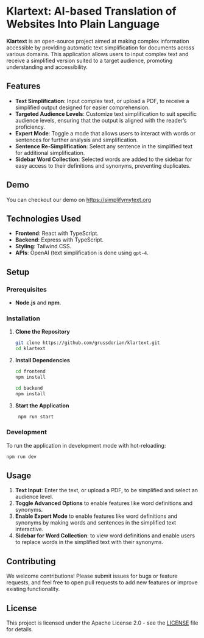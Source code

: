 # Klartext: AI-based Translation of Websites Into Plain Language

**Klartext** is an open-source project aimed at making complex information accessible by providing automatic text simplification for documents across various domains. This application allows users to input complex text and receive a simplified version suited to a target audience, promoting understanding and accessibility.

## Features

- **Text Simplification**: Input complex text, or upload a PDF, to receive a simplified output designed for easier comprehension.
- **Targeted Audience Levels**: Customize text simplification to suit specific audience levels, ensuring that the output is aligned with the reader’s proficiency.
- **Expert Mode**: Toggle a mode that allows users to interact with words or sentences for further analysis and simplification.
- **Sentence Re-Simplification**: Select any sentence in the simplified text for additional simplification.
- **Sidebar Word Collection**: Selected words are added to the sidebar for easy access to their definitions and synonyms, preventing duplicates.

## Demo
You can checkout our demo on https://simplifymytext.org

## Technologies Used

- **Frontend**: React with TypeScript.
- **Backend**: Express with TypeScript.
- **Styling**: Tailwind CSS.
- **APIs**: OpenAI (text simplification is done using `gpt-4`.

## Setup

### Prerequisites

- **Node.js** and **npm**.

### Installation

1. **Clone the Repository**
   ```bash
   git clone https://github.com/grussdorian/klartext.git
   cd klartext
   ```

2. **Install Dependencies**
   ```bash
   cd frontend
   npm install
   ```
    ```bash
   cd backend
   npm install
   ```

3. **Start the Application**
    ```bash
     npm run start
     ```

### Development

To run the application in development mode with hot-reloading:

```bash
npm run dev
```

## Usage

1. **Text Input**: Enter the text, or upload a PDF, to be simplified and select an audience level.
2. **Toggle Advanced Options** to enable features like word definitions and synonyms.
3. **Enable Expert Mode** to enable features like word definitions and synonyms by making words and sentences in the simplified text interactive.
4. **Sidebar for Word Collection**: to view word definitions and enable users to replace words in the simplified text with their synonyms.

## Contributing

We welcome contributions! Please submit issues for bugs or feature requests, and feel free to open pull requests to add new features or improve existing functionality.

## License

This project is licensed under the Apache License 2.0 - see the [LICENSE](./LICENSE) file for details.


